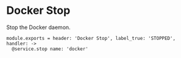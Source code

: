
# Docker Stop

Stop the Docker daemon.

    module.exports = header: 'Docker Stop', label_true: 'STOPPED', handler: ->
      @service.stop name: 'docker'

